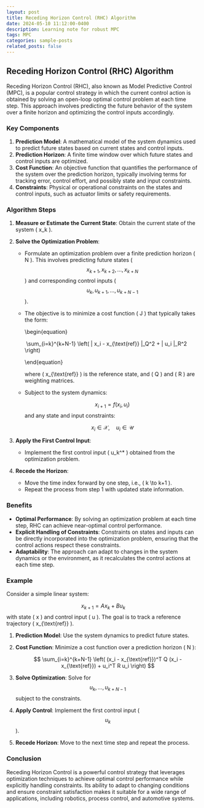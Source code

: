 ```yaml
---
layout: post
title: Receding Horizon Control (RHC) Algorithm
date: 2024-05-10 11:12:00-0400
description: Learning note for robust MPC
tags: MPC
categories: sample-posts
related_posts: false
---
```




## Receding Horizon Control (RHC) Algorithm

Receding Horizon Control (RHC), also known as Model Predictive Control (MPC), is a popular control strategy in which the current control action is obtained by solving an open-loop optimal control problem at each time step. This approach involves predicting the future behavior of the system over a finite horizon and optimizing the control inputs accordingly.

### Key Components

1. **Prediction Model**: A mathematical model of the system dynamics used to predict future states based on current states and control inputs.
2. **Prediction Horizon**: A finite time window over which future states and control inputs are optimized.
3. **Cost Function**: An objective function that quantifies the performance of the system over the prediction horizon, typically involving terms for tracking error, control effort, and possibly state and input constraints.
4. **Constraints**: Physical or operational constraints on the states and control inputs, such as actuator limits or safety requirements.

### Algorithm Steps

1. **Measure or Estimate the Current State**: Obtain the current state of the system \( x_k \).

2. **Solve the Optimization Problem**:
   - Formulate an optimization problem over a finite prediction horizon \( N \). This involves predicting future states \($$x_{k+1}, x_{k+2}, \ldots, x_{k+N} $$\) and corresponding control inputs \( $$ u_k, u_{k+1}, \ldots, u_{k+N-1} $$ \).
   
   - The objective is to minimize a cost function \( J \) that typically takes the form:
   
     \begin{equation}
   
     ​	\sum_{i=k}^{k+N-1} \left( \| x_i - x_{\text{ref}} \|_Q^2 + \| u_i \|_R^2 \right)
   
     \end{equation}
   
     where \( x_{\text{ref}} \) is the reference state, and \( Q \) and \( R \) are weighting matrices.
   
   - Subject to the system dynamics:
   
     $$
     x_{i+1} = f(x_i, u_i)
     $$
     and any state and input constraints:
     
     $$
     x_i \in \mathcal{X}, \quad u_i \in \mathcal{U}
     $$
   
3. **Apply the First Control Input**:
   
   - Implement the first control input \( u_k^* \) obtained from the optimization problem.
   
4. **Recede the Horizon**:
   
   - Move the time index forward by one step, i.e., \( k \to k+1 \).
   - Repeat the process from step 1 with updated state information.

### Benefits

- **Optimal Performance**: By solving an optimization problem at each time step, RHC can achieve near-optimal control performance.
- **Explicit Handling of Constraints**: Constraints on states and inputs can be directly incorporated into the optimization problem, ensuring that the control actions respect these constraints.
- **Adaptability**: The approach can adapt to changes in the system dynamics or the environment, as it recalculates the control actions at each time step.

### Example

Consider a simple linear system:

$$
x_{k+1} = A x_k + B u_k
$$
with state \( x \) and control input \( u \). The goal is to track a reference trajectory \( x_{\text{ref}} \).

1. **Prediction Model**: Use the system dynamics to predict future states.
2. **Cost Function**: Minimize a cost function over a prediction horizon \( N \):

   
   $$
   \sum_{i=k}^{k+N-1} \left( (x_i - x_{\text{ref}})^T Q (x_i - x_{\text{ref}}) + u_i^T R u_i \right)
   $$

3. **Solve Optimization**: Solve for  $$ u_k, \ldots, u_{k+N-1} $$   subject to the constraints.
4. **Apply Control**: Implement the first control input \( $$u_k$$ \).
5. **Recede Horizon**: Move to the next time step and repeat the process.

### Conclusion

Receding Horizon Control is a powerful control strategy that leverages optimization techniques to achieve optimal control performance while explicitly handling constraints. Its ability to adapt to changing conditions and ensure constraint satisfaction makes it suitable for a wide range of applications, including robotics, process control, and automotive systems.

